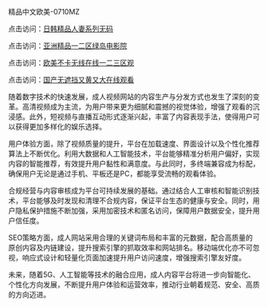 精品中文欧美-0710MZ

点击访问：<a href="https://heiliaoxwd5i8.pages.dev">日韩精品人妻系列无码</a>

点击访问：<a href="https://heiliaozj3tjd.pages.dev">亚洲精品一二区绿岛电影院</a>

点击访问：<a href="https://heiliaowt0d7p.pages.dev">欧美不卡无线在线一二三区观</a>

点击访问：<a href="https://heiliao2dmwwy.pages.dev">国产无遮挡又黄又大在线观看</a>

随着数字技术的快速发展，成人视频网站的内容生产与分发方式也发生了深刻的变革。高清视频成为主流，为用户带来更为细腻和震撼的视觉体验，增强了观看的沉浸感。此外，短视频与直播互动形式逐渐兴起，丰富了内容表现手法，使得用户可以获得更加多样化的娱乐选择。

用户体验方面，除了视频质量的提升，平台在加载速度、界面设计以及个性化推荐算法上不断优化。利用大数据和人工智能技术，平台能够精准分析用户偏好，实现内容的智能推荐，有效提升用户黏性和满意度。与此同时，多终端兼容成为标配，确保用户无论是通过手机、平板还是PC，都能享受流畅的观看体验。

合规经营与内容审核成为平台可持续发展的基础。通过结合人工审核和智能识别技术，平台能够及时发现和清理不合规内容，保证平台生态的健康与安全。同时，用户隐私保护措施不断加强，采用加密技术和匿名访问，保障用户数据安全，提升用户信任度。

SEO策略方面，成人网站采用合理的关键词布局和丰富的元数据，配合高质量的原创内容及内链建设，提升搜索引擎的抓取效率和网站排名。移动端优化亦不可忽视，响应式设计和轻量化页面加速提升用户访问速度，增强搜索引擎友好度。

未来，随着5G、人工智能等技术的融合应用，成人内容平台将进一步向智能化、个性化方向发展，不断提升用户体验和运营效率，推动行业朝着规范、安全、高质的方向迈进。

<span style="display:none;">[Canonical link]( ）</span>
